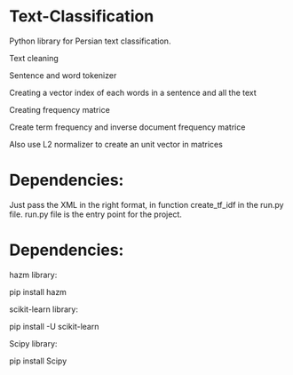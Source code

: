 # Text-Classification
Python library for Persian text classification.


Text cleaning

Sentence and word tokenizer

Creating a vector index of each words in a sentence and all the text

Creating frequency matrice

Create term frequency and inverse document frequency matrice

Also use L2 normalizer to create an unit vector in matrices


# Dependencies:

Just pass the XML in the right format, in function create_tf_idf in the run.py file.
run.py file is the entry point for the project.

# Dependencies:


hazm library:

pip install hazm

scikit-learn library:

pip install -U scikit-learn

Scipy library:

pip install Scipy
